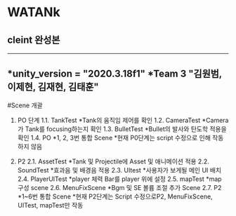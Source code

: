 # WATANk
## cleint 완성본
--------------------------------
*unity_version = "2020.3.18f1"
*Team 3 "김원범, 이제현, 김재현, 김태훈"
--------------------------------
#Scene 개괄
1. PO 단계
	1.1. TankTest
	*Tank의 움직임 제어를 확인
	1.2. CameraTest
	*Camera가 Tank를 focusing하는지 확인
	1.3. BulletTest
	*Bullet의 발사와 탄도학 적용을 확인
	1.4. PO
	*1, 2, 3번 통합 Scene
*현재 P0단계는 script 수정으로 인해 작동하지 않음

2. P2
	2.1. AssetTest
	*Tank 및 Projectile에 Asset 및 애니메이션 적용
	2.2. SoundTest
	*효과음 및 배경음 적용
	2.3. UItest
	*사용자가 보게될 메인 UI 배치
	2.4. PlayerUITest
	*player 체력 Bar를 player 위에 설정
	2.5. mapTest
	*map 구성 scene
	2.6. MenuFixScene
	*Bgm 및 SE 볼륨 조절 추가 Scene
	2.7. P2
	*1~6번 통합 Scene
*현재 P2단계는 Script 수정으로P2, MenuFixScene, UITest, mapTest만 작동